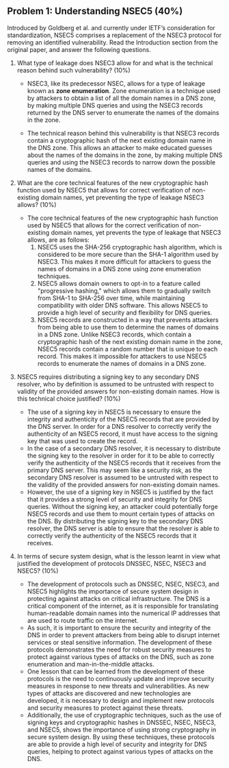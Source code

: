## Problem 1: Understanding NSEC5 (40%)

Introduced by Goldberg et al. and currently under IETF’s consideration for standardization, NSEC5 comprises a replacement of the NSEC3 protocol for removing an identified vulnerability. Read the Introduction section from the original paper, and answer the following questions.

1. What type of leakage does NSEC3 allow for and what is the technical reason behind such vulnerability? (10%)

   - NSEC3, like its predecessor NSEC, allows for a type of leakage known as **zone enumeration**. Zone enumeration is a technique used by attackers to obtain a list of all the domain names in a DNS zone, by making multiple DNS queries and using the NSEC3 records returned by the DNS server to enumerate the names of the domains in the zone.

   - The technical reason behind this vulnerability is that NSEC3 records contain a cryptographic hash of the next existing domain name in the DNS zone. This allows an attacker to make educated guesses about the names of the domains in the zone, by making multiple DNS queries and using the NSEC3 records to narrow down the possible names of the domains.

2. What are the core technical features of the new cryptographic hash function used by NSEC5 that allows for correct verification of non-existing domain names, yet preventing the type of leakage NSEC3 allows? (10%)

   - The core technical features of the new cryptographic hash function used by NSEC5 that allows for the correct verification of non-existing domain names, yet prevents the type of leakage that NSEC3 allows, are as follows:
     1. NSEC5 uses the SHA-256 cryptographic hash algorithm, which is considered to be more secure than the SHA-1 algorithm used by NSEC3. This makes it more difficult for attackers to guess the names of domains in a DNS zone using zone enumeration techniques.
     2. NSEC5 allows domain owners to opt-in to a feature called "progressive hashing," which allows them to gradually switch from SHA-1 to SHA-256 over time, while maintaining compatibility with older DNS software. This allows NSEC5 to provide a high level of security and flexibility for DNS queries.
     3. NSEC5 records are constructed in a way that prevents attackers from being able to use them to determine the names of domains in a DNS zone. Unlike NSEC3 records, which contain a cryptographic hash of the next existing domain name in the zone, NSEC5 records contain a random number that is unique to each record. This makes it impossible for attackers to use NSEC5 records to enumerate the names of domains in a DNS zone.

3. NSEC5 requires distributing a signing key to any secondary DNS resolver, who by definition is assumed to be untrusted with respect to validity of the provided answers for non-existing domain names. How is this technical choice justified? (10%)

   - The use of a signing key in NSEC5 is necessary to ensure the integrity and authenticity of the NSEC5 records that are provided by the DNS server. In order for a DNS resolver to correctly verify the authenticity of an NSEC5 record, it must have access to the signing key that was used to create the record.
   - In the case of a secondary DNS resolver, it is necessary to distribute the signing key to the resolver in order for it to be able to correctly verify the authenticity of the NSEC5 records that it receives from the primary DNS server. This may seem like a security risk, as the secondary DNS resolver is assumed to be untrusted with respect to the validity of the provided answers for non-existing domain names.
   - However, the use of a signing key in NSEC5 is justified by the fact that it provides a strong level of security and integrity for DNS queries. Without the signing key, an attacker could potentially forge NSEC5 records and use them to mount certain types of attacks on the DNS. By distributing the signing key to the secondary DNS resolver, the DNS server is able to ensure that the resolver is able to correctly verify the authenticity of the NSEC5 records that it receives.

4. In terms of secure system design, what is the lesson learnt in view what justified the development of protocols DNSSEC, NSEC, NSEC3 and NSEC5? (10%)

   - The development of protocols such as DNSSEC, NSEC, NSEC3, and NSEC5 highlights the importance of secure system design in protecting against attacks on critical infrastructure. The DNS is a critical component of the internet, as it is responsible for translating human-readable domain names into the numerical IP addresses that are used to route traffic on the internet.
   - As such, it is important to ensure the security and integrity of the DNS in order to prevent attackers from being able to disrupt internet services or steal sensitive information. The development of these protocols demonstrates the need for robust security measures to protect against various types of attacks on the DNS, such as zone enumeration and man-in-the-middle attacks.
   - One lesson that can be learned from the development of these protocols is the need to continuously update and improve security measures in response to new threats and vulnerabilities. As new types of attacks are discovered and new technologies are developed, it is necessary to design and implement new protocols and security measures to protect against these threats.
   - Additionally, the use of cryptographic techniques, such as the use of signing keys and cryptographic hashes in DNSSEC, NSEC, NSEC3, and NSEC5, shows the importance of using strong cryptography in secure system design. By using these techniques, these protocols are able to provide a high level of security and integrity for DNS queries, helping to protect against various types of attacks on the DNS.